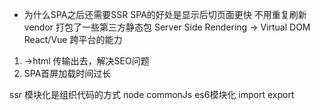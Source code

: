 - 为什么SPA之后还需要SSR
 SPA的好处是显示后切页面更快 不用重复刷新 vendor 打包了一些第三方静态包
 Server Side Rendering -> Virtual DOM  React/Vue 跨平台的能力 
 1. ->html 传输出去，解决SEO问题 
 2. SPA首屏加载时间过长

 ssr  模块化是组织代码的方式 
 node commonJs 
 es6模块化 import export 